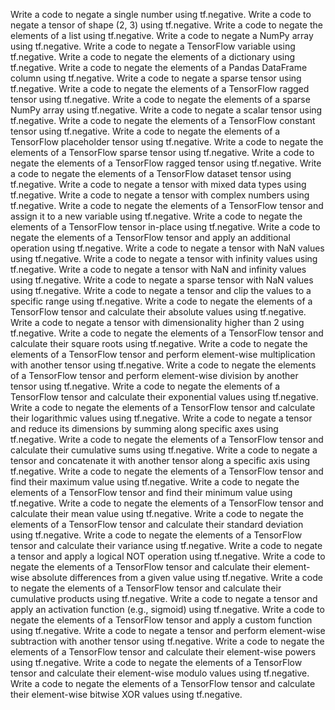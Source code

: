 Write a code to negate a single number using tf.negative.
Write a code to negate a tensor of shape (2, 3) using tf.negative.
Write a code to negate the elements of a list using tf.negative.
Write a code to negate a NumPy array using tf.negative.
Write a code to negate a TensorFlow variable using tf.negative.
Write a code to negate the elements of a dictionary using tf.negative.
Write a code to negate the elements of a Pandas DataFrame column using tf.negative.
Write a code to negate a sparse tensor using tf.negative.
Write a code to negate the elements of a TensorFlow ragged tensor using tf.negative.
Write a code to negate the elements of a sparse NumPy array using tf.negative.
Write a code to negate a scalar tensor using tf.negative.
Write a code to negate the elements of a TensorFlow constant tensor using tf.negative.
Write a code to negate the elements of a TensorFlow placeholder tensor using tf.negative.
Write a code to negate the elements of a TensorFlow sparse tensor using tf.negative.
Write a code to negate the elements of a TensorFlow ragged tensor using tf.negative.
Write a code to negate the elements of a TensorFlow dataset tensor using tf.negative.
Write a code to negate a tensor with mixed data types using tf.negative.
Write a code to negate a tensor with complex numbers using tf.negative.
Write a code to negate the elements of a TensorFlow tensor and assign it to a new variable using tf.negative.
Write a code to negate the elements of a TensorFlow tensor in-place using tf.negative.
Write a code to negate the elements of a TensorFlow tensor and apply an additional operation using tf.negative.
Write a code to negate a tensor with NaN values using tf.negative.
Write a code to negate a tensor with infinity values using tf.negative.
Write a code to negate a tensor with NaN and infinity values using tf.negative.
Write a code to negate a sparse tensor with NaN values using tf.negative.
Write a code to negate a tensor and clip the values to a specific range using tf.negative.
Write a code to negate the elements of a TensorFlow tensor and calculate their absolute values using tf.negative.
Write a code to negate a tensor with dimensionality higher than 2 using tf.negative.
Write a code to negate the elements of a TensorFlow tensor and calculate their square roots using tf.negative.
Write a code to negate the elements of a TensorFlow tensor and perform element-wise multiplication with another tensor using tf.negative.
Write a code to negate the elements of a TensorFlow tensor and perform element-wise division by another tensor using tf.negative.
Write a code to negate the elements of a TensorFlow tensor and calculate their exponential values using tf.negative.
Write a code to negate the elements of a TensorFlow tensor and calculate their logarithmic values using tf.negative.
Write a code to negate a tensor and reduce its dimensions by summing along specific axes using tf.negative.
Write a code to negate the elements of a TensorFlow tensor and calculate their cumulative sums using tf.negative.
Write a code to negate a tensor and concatenate it with another tensor along a specific axis using tf.negative.
Write a code to negate the elements of a TensorFlow tensor and find their maximum value using tf.negative.
Write a code to negate the elements of a TensorFlow tensor and find their minimum value using tf.negative.
Write a code to negate the elements of a TensorFlow tensor and calculate their mean value using tf.negative.
Write a code to negate the elements of a TensorFlow tensor and calculate their standard deviation using tf.negative.
Write a code to negate the elements of a TensorFlow tensor and calculate their variance using tf.negative.
Write a code to negate a tensor and apply a logical NOT operation using tf.negative.
Write a code to negate the elements of a TensorFlow tensor and calculate their element-wise absolute differences from a given value using tf.negative.
Write a code to negate the elements of a TensorFlow tensor and calculate their cumulative products using tf.negative.
Write a code to negate a tensor and apply an activation function (e.g., sigmoid) using tf.negative.
Write a code to negate the elements of a TensorFlow tensor and apply a custom function using tf.negative.
Write a code to negate a tensor and perform element-wise subtraction with another tensor using tf.negative.
Write a code to negate the elements of a TensorFlow tensor and calculate their element-wise powers using tf.negative.
Write a code to negate the elements of a TensorFlow tensor and calculate their element-wise modulo values using tf.negative.
Write a code to negate the elements of a TensorFlow tensor and calculate their element-wise bitwise XOR values using tf.negative.